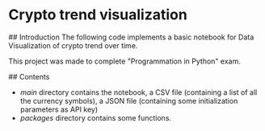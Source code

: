 # Crypto trend visualization

## Introduction
The following code implements a basic notebook for Data Visualization of crypto trend over time.

This project was made to complete "Programmation in Python" exam.

## Contents
- *main* directory contains the notebook, a CSV file (containing a list of all the currency symbols), a JSON file (containing some initialization parameters as API key)
- *packages* directory contains some functions.


